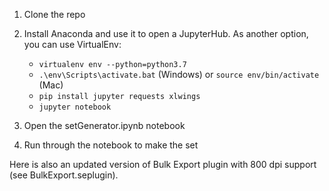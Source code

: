 1. Clone the repo
2. Install Anaconda and use it to open a JupyterHub.  As another option, you can use VirtualEnv:

   - `virtualenv env --python=python3.7`
   - `.\env\Scripts\activate.bat` (Windows) or `source env/bin/activate` (Mac)
   - `pip install jupyter requests xlwings`
   - `jupyter notebook`

3. Open the setGenerator.ipynb notebook
4. Run through the notebook to make the set

Here is also an updated version of Bulk Export plugin with 800 dpi support (see BulkExport.seplugin).
